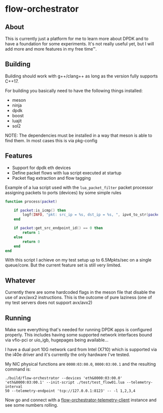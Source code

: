 # flow-orchestrator

## About

This is currently just a platform for me to learn more about DPDK and to have a foundation for some experiments.
It's not really useful yet, but I will add more and more features in my free time™.

## Building

Building should work with g++/clang++ as long as the version fully supports C++17.

For building you basically need to have the following things installed:

- meson
- ninja
- dpdk
- boost
- luajit
- sol2

NOTE: The dependencies must be installed in a way that meson is able to find them. In most cases this is via pkg-config

## Features

- Support for dpdk eth devices
- Define packet flows with lua script executed at startup
- Packet flag extraction and flow tagging

Example of a lua script used with the `lua_packet_filter` packet processor assigning packets to ports (devices) by some simple rules

``` lua
function process(packet)

    if packet:is_icmp() then
        logf(INFO, "pkt: src_ip = %s, dst_ip = %s, ", ipv4_to_str(packet:get_src_ipv4()), ipv4_to_str(packet:get_dst_ipv4()))
    end

    if packet:get_src_endpoint_id() == 0 then
        return 1
    else
        return 0
    end
end
```
With this script I achieve on my test setup up to 6.5Mpkts/sec on a single queue/core. But the current feature set is still very limited.

## Whatever

Currently there are some hardcoded flags in the meson file that disable the use of avx/avx2 instructions. This is the outcome of pure laziness (one of my test servers does not support avx/avx2)


## Running

Make sure everything that's needed for running DPDK apps is configured properly. This includes having some supported network interfaces bound via vfio-pci or uio_igb, hugepages being available...

I have a dual port 10G network card from Intel (X710) which is supported via the i40e driver and it's currently the only hardware I've tested.

My NIC physical functions are `0000:03:00.0`, `0000:03:00.1` and the resulting command is:

```shell
./build/flow-orchestrator --devices 'eth&0000:03:00.0' 'eth&0000:03:00.1' --init-script ./test/test_flow01.lua --telemetry-interval
50 --telemetry-endpoint 'tcp://127.0.0.1:8123' -- -l 1,2,3,4
```

Now go and connect with a [flow-orchestrator-telemetry-client](https://github.com/subject721/flow-orchestrator-telemetry-client) instance and see some numbers rolling.
